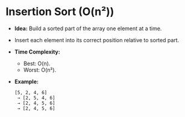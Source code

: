 # Insertion Sort (O(n²))

- **Idea:** Build a sorted part of the array one element at a time.
- Insert each element into its correct position relative to sorted part.
- **Time Complexity:**

  - Best: O(n).
  - Worst: O(n²).

- **Example:**
  ```
  [5, 2, 4, 6]
   → [2, 5, 4, 6]
   → [2, 4, 5, 6]
   → [2, 4, 5, 6]
  ```
